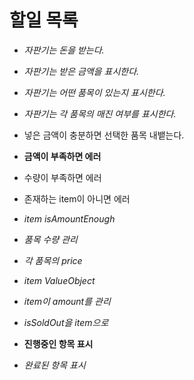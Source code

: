 # 할일 목록

- *자판기는 돈을 받는다.*
- *자판기는 받은 금액을 표시한다.*
- *자판기는 어떤 품목이 있는지 표시한다.*
- *자판기는 각 품목의 매진 여부를 표시한다.*
- 넣은 금액이 충분하면 선택한 품목 내뱉는다.
- **금액이 부족하면 에러**
- 수량이 부족하면 에러
- 존재하는 item이 아니면 에러
- *item isAmountEnough*
- *품목 수량 관리*
- *각 품목의 price*
- *item ValueObject*
- *item이 amount를 관리*
- *isSoldOut을 item으로*


- **진행중인 항목 표시**
- *완료된 항목 표시*
